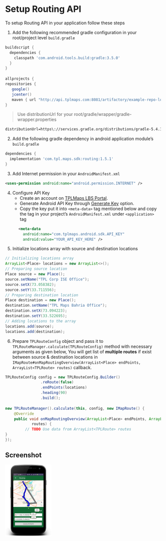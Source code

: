 # Setup Routing API
To setup Routing API in your application follow these steps
1. Add the following recommended gradle configuration in your root/project level `build.gradle`
``` groovy
buildscript {
  dependencies {
    classpath 'com.android.tools.build:gradle:3.5.0'
  }
}

allprojects {
repositories {
   google()
   jcenter()
   maven { url "http://api.tplmaps.com:8081/artifactory/example-repo-local/" }
}
```
> Use distributionUrl for your root/gradle/wrapper/gradle-wrapper.properties
``` xml
distributionUrl=https\://services.gradle.org/distributions/gradle-5.4.1-all.zip
```
2. Add the following gradle dependency in android application module’s `build.gradle`
``` groovy
dependencies {
  implementation 'com.tpl.maps.sdk:routing:1.5.1'
}
```
3. Add Internet permission in your `AndroidManifest.xml`
``` xml
<uses-permission android:name="android.permission.INTERNET" />
```
4. Configure API Key
   - Create an account on [TPLMaps LBS Portal](https://api.tplmaps.com/apiportal).
   - Generate Android API Key through [Generate Key](https://api.tplmaps.com/apiportal/#/app/key-generation) option.
   - Copy the key put it into `<meta-data>` tag mentioned below and copy the tag in your project’s `AndroidManifest.xml` under `<application>` tag
``` xml
      <meta-data
        android:name="com.tplmaps.android.sdk.API_KEY"
        android:value="YOUR_API_KEY_HERE" />
```
5.	Initialize locations array with source and destination locations
``` java
// Initializing locations array
ArrayList<Place> locations = new ArrayList<>();
// Preparing source location
Place source = new Place();
source.setName("TPL Corp ISE Office");
source.setX(73.058382);
source.setY(33.711556);
// Preparing destination location
Place destination = new Place();
destination.setName("TPL Maps Bahria Office");
destination.setX(73.094223);
destination.setY(33.522695);
// Adding locations to the array
locations.add(source);
locations.add(destination);
```
6.	Prepare `TPLRouteConfig` object and pass it to `TPLRouteManager.calculate(TPLRouteConfig)` method with necessary arguments as given below, You will get list of **multiple routes** if exist between source & destination locations in `IMapRoute#onMapRoutingOverview(ArrayList<Place> endPoints, ArrayList<TPLRoute> routes)` callback.
``` java
TPLRouteConfig config = new TPLRouteConfig.Builder()
                .reRoute(false)
                .endPoints(locations)
                .heading(90)
                .build();

new TPLRouteManager().calculate(this, config, new IMapRoute() {
    @Override
    public void onMapRoutingOverview(ArrayList<Place> endPoints, ArrayList<TPLRoute>
            routes) {
         // TODO Use data from ArrayList<TPLRoute> routes
}
});
```
## Screenshot
<p float="left">
 <img src="/images/screenshots/Routing.png" width="150" />
</p></br>
